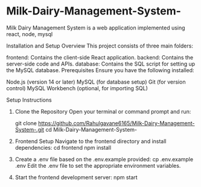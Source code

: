 # Milk-Dairy-Management-System-
Milk Dairy Management System  is a web application implemented using react, node, mysql

Installation and Setup
Overview
This project consists of three main folders:

frontend: Contains the client-side React application.
backend: Contains the server-side code and APIs.
database: Contains the SQL script for setting up the MySQL database.
Prerequisites
Ensure you have the following installed:

Node.js (version 14 or later)
MySQL (for database setup)
Git (for version control)
MySQL Workbench (optional, for importing SQL)

Setup Instructions
1. Clone the Repository
Open your terminal or command prompt and run:

    git clone https://github.com/Rahulgavane6165/Milk-Dairy-Management-System-.git
    cd Milk-Dairy-Management-System-

2. Frontend Setup
Navigate to the frontend directory and install dependencies:
    cd frontend
    npm install

3. Create a .env file based on the .env.example provided:
    cp .env.example .env
    Edit the .env file to set the appropriate environment variables.

4. Start the frontend development server:
    npm start

